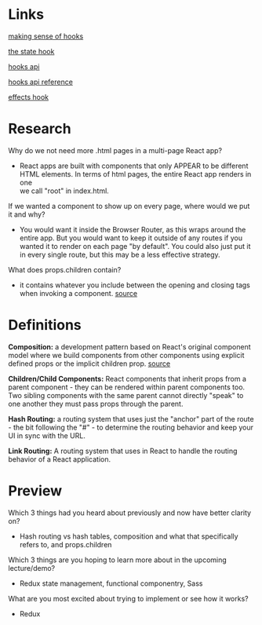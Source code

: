 # Links

[making sense of hooks](https://medium.com/@dan_abramov/making-sense-of-react-hooks-fdbde8803889)

[the state hook](https://reactjs.org/docs/hooks-state.html)

[hooks api](https://reactjs.org/docs/hooks-overview.html)

[hooks api reference](https://reactjs.org/docs/hooks-reference.html)

[effects hook](https://reactjs.org/docs/hooks-effect.html)

# Research

Why do we not need more .html pages in a multi-page React app?

- React apps are built with components that only APPEAR to be different HTML elements. In terms of html pages, the entire React app renders in one <div/> we call "root" in index.html.

If we wanted a component to show up on every page, where would we put it and why?

- You would want it inside the Browser Router, as this wraps around the entire app. But you would want to keep it outside of any routes if you wanted it to render on each page "by default". You could also just put it in every single route, but this may be a less effective strategy.

What does props.children contain?

- it contains whatever you include between the opening and closing tags when invoking a component. [source](://stackoverflow.com/questions/49706823/what-is-this-props-children-and-when-you-should-use-it)

# Definitions

**Composition:** a development pattern based on React's original component model where we build components from other components using explicit defined props or the implicit children prop. [source](https://formidable.com/blog/2021/react-composition/)

**Children/Child Components:** React components that inherit props from a parent component - they can be rendered within parent components too. Two sibling components with the same parent cannot directly "speak" to one another they must pass props through the parent.

**Hash Routing:** a routing system that uses just the "anchor" part of the route - the bit following the "#" - to determine the routing behavior and keep your UI in sync with the URL.

**Link Routing:** A routing system that uses <Link /> in React to handle the routing behavior of a React application.

# Preview

Which 3 things had you heard about previously and now have better clarity on?

- Hash routing vs hash tables, composition and what that specifically refers to, and props.children

Which 3 things are you hoping to learn more about in the upcoming lecture/demo?

- Redux state management, functional componentry, Sass

What are you most excited about trying to implement or see how it works?

- Redux
